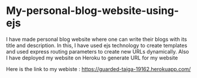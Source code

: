 # My-personal-blog-website-using-ejs

I have made personal blog website where one can write their blogs with its title and description. In this, I have used ejs technology to create templates and used express routing parameters to create new URLs dynamically. Also I have deployed my website on Heroku to generate URL for my website

Here is the link to my webiste : https://guarded-taiga-19162.herokuapp.com/
